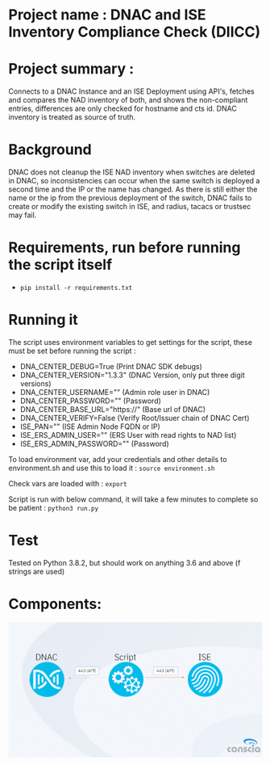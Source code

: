 # Project name : DNAC and ISE Inventory Compliance Check (DIICC)

# Project summary :
Connects to a DNAC Instance and an ISE Deployment using API's, fetches and compares the NAD inventory of both, and shows the non-compliant entries, differences are only checked for hostname and cts id. DNAC inventory is treated as source of truth.

# Background 
DNAC does not cleanup the ISE NAD inventory when switches are deleted in DNAC, so inconsistencies can occur when the same switch is deployed a second time
and the IP or the name has changed. As there is still either the name or the ip from the previous deployment of the switch, DNAC fails to create or modify the existing switch in ISE, and radius, tacacs or trustsec may fail.

# Requirements, run before running the script itself
- `pip install -r requirements.txt`

# Running it
The script uses environment variables to get settings for the script, these must be set before running the script :

- DNA_CENTER_DEBUG=True (Print DNAC SDK debugs)
- DNA_CENTER_VERSION="1.3.3" (DNAC Version, only put three digit versions)
- DNA_CENTER_USERNAME="" (Admin role user in DNAC)
- DNA_CENTER_PASSWORD="" (Password)
- DNA_CENTER_BASE_URL="https://<fqdn or ip of DNAC VIP>" (Base url of DNAC)
- DNA_CENTER_VERIFY=False (Verify Root/Issuer chain of DNAC Cert)
- ISE_PAN="" (ISE Admin Node FQDN or IP)
- ISE_ERS_ADMIN_USER="" (ERS User with read rights to NAD list)
- ISE_ERS_ADMIN_PASSWORD="" (Password)

To load environment var, add your credentials and other details to environment.sh and use this to load it :
`source environment.sh`

Check vars are loaded with :
`export`

Script is run with below command, it will take a few minutes to complete so be patient :
`python3 run.py`

# Test
Tested on Python 3.8.2, but should work on anything 3.6 and above (f strings are used)

# Components:
![components](./components.png)
